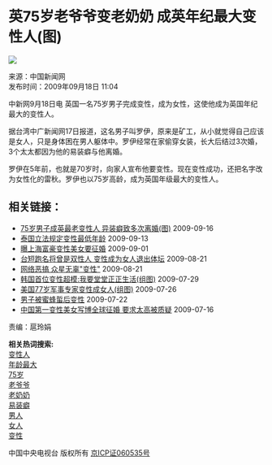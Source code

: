 # 英75岁老爷爷变老奶奶 成英年纪最大变性人(图)

![](http://news.cctv.com/20090918/images/1253243106636_U242P4T8D1873588F107DT20090918104003.jpg)

来源：中国新闻网  
发布时间：2009年09月18日 11:04  

中新网9月18日电 英国一名75岁男子完成变性，成为女性，这使他成为英国年纪最大的变性人。

据台湾中广新闻网17日报道，这名男子叫罗伊，原来是矿工，从小就觉得自己应该是女人，只是身体困在男人躯体中。罗伊经常在家偷穿女装，长大后结过3次婚，3个太太都因为他的易装癖与他离婚。

罗伊在5年前，也就是70岁时，向家人宣布他要变性。现在变性成功，还把名字改为女性化的雷秋。罗伊也以75岁高龄，成为英国年级最大的变性人。

## 相关链接：

- [75岁男子成英最老变性人 异装癖致多次离婚(图)](http://news.cctv.com/world/20090916/100527.shtml) 2009-09-16
- [泰国立法规定变性最低年龄](http://news.cctv.com/world/20090913/100894.shtml) 2009-09-13
- [曝上海富豪变性美女要征婚](http://pic.cctv.com//06/album/20090901/100006_0.shtml) 2009-09-01
- [台短跑名将曾是双性人 变性成为女人退出体坛](http://news.cctv.com/society/20090821/107338.shtml) 2009-08-21
- [网络恶搞 众星无辜"变性"](http://news.cctv.com/society/20090821/101006.shtml) 2009-08-21
- [韩国首位变性超模:我要堂堂正正生活(组图)](http://news.cctv.com/world/20090729/103904.shtml) 2009-07-29
- [美国77岁军事专家变性成女人(组图)](http://news.cctv.com/world/20090726/100397.shtml) 2009-07-26
- [男子被蜜蜂蜇后变性](http://news.cctv.com/society/20090722/102103.shtml) 2009-07-22
- [中国第一变性美女写博全球征婚 要求太高被质疑](http://news.cctv.com/society/20090716/107345.shtml) 2009-07-16

责编：扈玲娟

**相关热词搜索:**   
[变性人](http://web.search.cctv.com/websearch.php?q=变性人)  
[年龄最大](http://web.search.cctv.com/websearch.php?q=年龄最大)  
[75岁](http://web.search.cctv.com/websearch.php?q=75岁)  
[老爷爷](http://web.search.cctv.com/websearch.php?q=老爷爷)  
[老奶奶](http://web.search.cctv.com/websearch.php?q=老奶奶)  
[易装癖](http://web.search.cctv.com/websearch.php?q=易装癖)  
[男人](http://web.search.cctv.com/websearch.php?q=男人)  
[女人](http://web.search.cctv.com/websearch.php?q=女人)  
[变性](http://web.search.cctv.com/websearch.php?q=变性)  

中国中央电视台 版权所有 [京ICP证060535号](http://www.miibeian.gov.cn/)  
<!-- tcd_original_link http://news.cctv.com/society/20090918/102423.shtml -->
